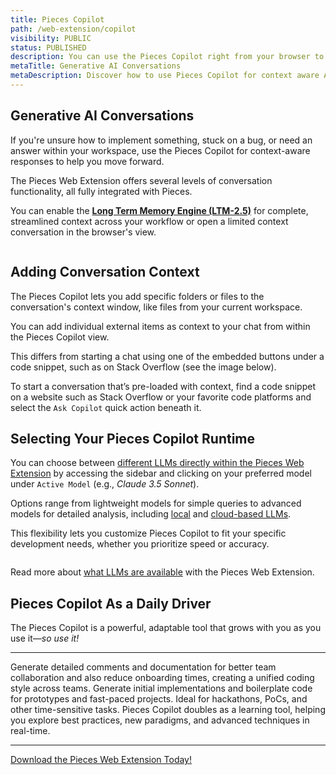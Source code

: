 ```yaml
---
title: Pieces Copilot
path: /web-extension/copilot
visibility: PUBLIC
status: PUBLISHED
description: You can use the Pieces Copilot right from your browser to ask questions, generate code, investigate code logic, prompt saved workflow context with the optional LTM-2.5 engine, and more.
metaTitle: Generative AI Conversations
metaDescription: Discover how to use Pieces Copilot for context aware AI chats with LTM‑2 by adding file context and switching LLMs to streamline prototyping and collaboration.
---
```


## Generative AI Conversations

If you're unsure how to implement something, stuck on a bug, or need an answer within your workspace, use the Pieces Copilot for context-aware responses to help you move forward.

The Pieces Web Extension offers several levels of conversation functionality, all fully integrated with Pieces.

You can enable the [**Long Term Memory Engine (LTM-2.5)**](/products/meet-pieces/fundamentals#ltm-25) for complete, streamlined context across your workflow or open a limited context conversation in the browser's view.

<Image src="https://storage.googleapis.com/hashnode_product_documentation_assets/web_extension/pieces_copilot/_MAIN/hover_copy_save.png" alt="" align="center" fullwidth="true" />

## Adding Conversation Context

The Pieces Copilot lets you add specific folders or files to the conversation's context window, like files from your current workspace.

You can add individual external items as context to your chat from within the Pieces Copilot view.

<Callout type="info">
  This differs from starting a chat using one of the embedded buttons under a code snippet, such as on Stack Overflow (see the image below).
</Callout>

<Image src="https://storage.googleapis.com/hashnode_product_documentation_assets/web_extension/pieces_copilot/_MAIN/hovering_ask_copilot_QA.png" alt="" align="center" fullwidth="true" />

To start a conversation that’s pre-loaded with context, find a code snippet on a website such as Stack Overflow or your favorite code platforms and select the `Ask Copilot` quick action beneath it.

## Selecting Your Pieces Copilot Runtime

You can choose between [different LLMs directly within the Pieces Web Extension](/products/web-extension/copilot/llm-settings) by accessing the sidebar and clicking on your preferred model under `Active Model` (e.g., *Claude 3.5 Sonnet*).

Options range from lightweight models for simple queries to advanced models for detailed analysis, including [local](/products/large-language-models/local-models) and [cloud-based LLMs](/products/large-language-models/cloud-models).

This flexibility lets you customize Pieces Copilot to fit your specific development needs, whether you prioritize speed or accuracy.

<Image src="https://storage.googleapis.com/hashnode_product_documentation_assets/web_extension/pieces_copilot/_MAIN/changing_llm.gif" alt="" align="center" fullwidth="true" />

Read more about [what LLMs are available](/products/large-language-models) with the Pieces Web Extension.

## Pieces Copilot As a Daily Driver

The Pieces Copilot is a powerful, adaptable tool that grows with you as you use it—*so use it!*

***

<AccordionGroup>
  <Accordion title="Collaborative Sharing Made Easy">
    Generate detailed comments and documentation for better team collaboration and also reduce onboarding times, creating a unified coding style across teams.
  </Accordion>

  <Accordion title="Quick Prototyping">
    Generate initial implementations and boilerplate code for prototypes and fast-paced projects. Ideal for hackathons, PoCs, and other time-sensitive tasks.
  </Accordion>

  <Accordion title="Skill Enhancement">
    Pieces Copilot doubles as a learning tool, helping you explore best practices, new paradigms, and advanced techniques in real-time.
  </Accordion>
</AccordionGroup>

***

[Download the Pieces Web Extension Today!](/products/web-extension/get-started#supported-browsers)